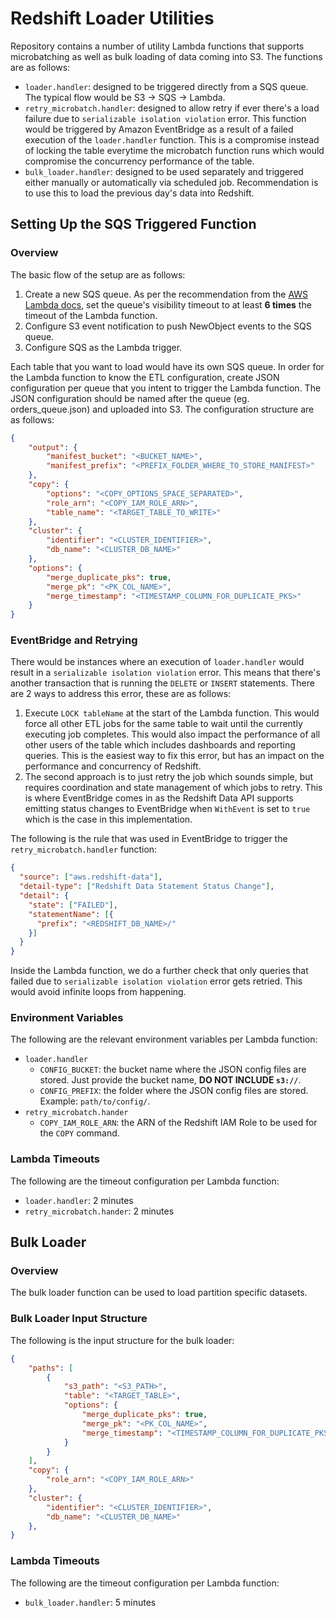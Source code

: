 # Redshift Loader Utilities

Repository contains a number of utility Lambda functions that supports microbatching as well as bulk loading of data coming into S3. The functions are as follows:

- `loader.handler`: designed to be triggered directly from a SQS queue. The typical flow would be S3 -> SQS -> Lambda. 
- `retry_microbatch.handler`: designed to allow retry if ever there's a load failure due to `serializable isolation violation` error. This function would be triggered by Amazon EventBridge as a result of a failed execution of the `loader.handler` function. This is a compromise instead of locking the table everytime the microbatch function runs which would compromise the concurrency performance of the table.
- `bulk_loader.handler`: designed to be used separately and triggered either manually or automatically via scheduled job. Recommendation is to use this to load the previous day's data into Redshift.

## Setting Up the SQS Triggered Function

### Overview
The basic flow of the setup are as follows:

1. Create a new SQS queue. As per the recommendation from the [AWS Lambda docs](https://docs.aws.amazon.com/lambda/latest/dg/with-sqs.html#events-sqs-queueconfig), set the queue's visibility timeout to at least **6 times** the timeout of the Lambda function.
2. Configure S3 event notification to push NewObject events to the SQS queue.
3. Configure SQS as the Lambda trigger.

Each table that you want to load would have its own SQS queue. In order for the Lambda function to know the ETL configuration, create JSON configuration per queue that you intent to trigger the Lambda function. The JSON configuration should be named after the queue (eg. orders_queue.json) and uploaded into S3. The configuration structure are as follows:

```json
{
    "output": {
        "manifest_bucket": "<BUCKET_NAME>",
        "manifest_prefix": "<PREFIX_FOLDER_WHERE_TO_STORE_MANIFEST>"
    },
    "copy": {
        "options": "<COPY_OPTIONS_SPACE_SEPARATED>",
        "role_arn": "<COPY_IAM_ROLE_ARN>",
        "table_name": "<TARGET_TABLE_TO_WRITE>"
    },
    "cluster": {
        "identifier": "<CLUSTER_IDENTIFIER>",
        "db_name": "<CLUSTER_DB_NAME>"
    },
    "options": {
        "merge_duplicate_pks": true,
        "merge_pk": "<PK_COL_NAME>",
        "merge_timestamp": "<TIMESTAMP_COLUMN_FOR_DUPLICATE_PKS>"
    }
}
```

### EventBridge and Retrying
There would be instances where an execution of `loader.handler` would result in a `serializable isolation violation` error. This means that there's another transaction that is running the `DELETE` or `INSERT` statements. There are 2 ways to address this error, these are as follows:

1. Execute `LOCK tableName` at the start of the Lambda function. This would force all other ETL jobs for the same table to wait until the currently executing job completes. This would also impact the performance of all other users of the table which includes dashboards and reporting queries. This is the easiest way to fix this error, but has an impact on the performance and concurrency of Redshift.
2. The second approach is to just retry the job which sounds simple, but requires coordination and state management of which jobs to retry. This is where EventBridge comes in as the Redshift Data API supports emitting status changes to EventBridge when `WithEvent` is set to `true` which is the case in this implementation.

The following is the rule that was used in EventBridge to trigger the `retry_microbatch.handler` function:

```json
{
  "source": ["aws.redshift-data"],
  "detail-type": ["Redshift Data Statement Status Change"],
  "detail": {
    "state": ["FAILED"],
    "statementName": [{
      "prefix": "<REDSHIFT_DB_NAME>/"
    }]
  }
}
```

Inside the Lambda function, we do a further check that only queries that failed due to `serializable isolation violation` error gets retried. This would avoid infinite loops from happening.

### Environment Variables
The following are the relevant environment variables per Lambda function:

- `loader.handler`
    - `CONFIG_BUCKET`: the bucket name where the JSON config files are stored. Just provide the bucket name, **DO NOT INCLUDE `s3://`**.
    - `CONFIG_PREFIX`: the folder where the JSON config files are stored. Example: `path/to/config/`.
- `retry_microbatch.hander`
    - `COPY_IAM_ROLE_ARN`: the ARN of the Redshift IAM Role to be used for the `COPY` command.

### Lambda Timeouts
The following are the timeout configuration per Lambda function:

- `loader.handler`: 2 minutes
- `retry_microbatch.hander`: 2 minutes

## Bulk Loader

### Overview
The bulk loader function can be used to load partition specific datasets. 

### Bulk Loader Input Structure

The following is the input structure for the bulk loader:

```json
{
    "paths": [
        {
            "s3_path": "<S3_PATH>",
            "table": "<TARGET_TABLE>",
            "options": {
                "merge_duplicate_pks": true,
                "merge_pk": "<PK_COL_NAME>",
                "merge_timestamp": "<TIMESTAMP_COLUMN_FOR_DUPLICATE_PKS>"
            }
        }
    ],
    "copy": {
        "role_arn": "<COPY_IAM_ROLE_ARN>"
    },
    "cluster": {
        "identifier": "<CLUSTER_IDENTIFIER>",
        "db_name": "<CLUSTER_DB_NAME>"
    },
}
```

### Lambda Timeouts
The following are the timeout configuration per Lambda function:

- `bulk_loader.handler`: 5 minutes